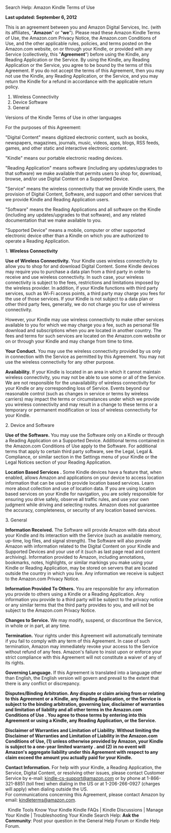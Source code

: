 Search Help: Amazon Kindle Terms of Use

**Last updated: September 6, 2012**

This is an agreement between you and Amazon Digital Services, Inc. (with its affiliates, "**Amazon**" or "**we**"). Please read these Amazon Kindle Terms of Use, the Amazon.com Privacy Notice, the Amazon.com Conditions of Use, and the other applicable rules, policies, and terms posted on the Amazon.com website, on or through your Kindle, or provided with any Service (collectively, this "**Agreement**") before using the Kindle, any Reading Application or the Service. By using the Kindle, any Reading Application or the Service, you agree to be bound by the terms of this Agreement. If you do not accept the terms of this Agreement, then you may not use the Kindle, any Reading Application, or the Service, and you may return the Kindle for a refund in accordance with the applicable return policy.  

1.  Wireless Connectivity
2.  Device Software
3.  General

Versions of the Kindle Terms of Use in other languages

For the purposes of this Agreement:

  
"Digital Content" means digitized electronic content, such as books, newspapers, magazines, journals, music, videos, apps, blogs, RSS feeds, games, and other static and interactive electronic content.

  
"Kindle" means our portable electronic reading devices.

  
"Reading Application" means software (including any updates/upgrades to that software) we make available that permits users to shop for, download, browse, and/or use Digital Content on a Supported Device.

  
"Service" means the wireless connectivity that we provide Kindle users, the provision of Digital Content, Software, and support and other services that we provide Kindle and Reading Application users.

  
"Software" means the Reading Applications and all software on the Kindle (including any updates/upgrades to that software), and any related documentation that we make available to you.

  
"Supported Device" means a mobile, computer or other supported electronic device other than a Kindle on which you are authorized to operate a Reading Application.

1\. **Wireless Connectivity**

**Use of Wireless Connectivity.** Your Kindle uses wireless connectivity to allow you to shop for and download Digital Content. Some Kindle devices may require you to purchase a data plan from a third party in order to receive and use wireless connectivity. In such case, your wireless connectivity is subject to the fees, restrictions and limitations imposed by the wireless provider. In addition, if your Kindle functions with third party services, such as Wi-Fi access points, a third party may charge you fees for the use of those services. If your Kindle is not subject to a data plan or other third party fees, generally, we do not charge you for use of wireless connectivity.

However, your Kindle may use wireless connectivity to make other services available to you for which we may charge you a fee, such as personal file download and subscriptions when you are located in another country. The fees and terms for such services are located on the Amazon.com website or on or through your Kindle and may change from time to time.  
  
**Your Conduct.** You may use the wireless connectivity provided by us only in connection with the Service as permitted by this Agreement. You may not use the wireless connectivity for any other purpose.  
  
**Availability.** If your Kindle is located in an area in which it cannot maintain wireless connectivity, you may not be able to use some or all of the Service. We are not responsible for the unavailability of wireless connectivity for your Kindle or any corresponding loss of Service. Events beyond our reasonable control (such as changes in service or terms by wireless carriers) may impact the terms or circumstances under which we provide you wireless connectivity and may result in a change to these terms or a temporary or permanent modification or loss of wireless connectivity for your Kindle.

2\. Device and Software

**Use of the Software.** You may use the Software only on a Kindle or through a Reading Application on a Supported Device. Additional terms contained in the Amazon.com Conditions of Use apply to the Software. For additional terms that apply to certain third party software, see the Legal, Legal &. Compliance, or similar section in the Settings menu of your Kindle or the Legal Notices section of your Reading Application.  
  
**Location Based Services** **.** Some Kindle devices have a feature that, when enabled, allows Amazon and applications on your device to access location information that can be used to provide location based services. Learn more about collection and use of location data. If you are using location based services on your Kindle for navigation, you are solely responsible for ensuring you drive safely, observe all traffic rules, and use your own judgment while driving and selecting routes. Amazon does not guarantee the accuracy, completeness, or security of any location based services.  

  
  

3\. General

**Information Received.** The Software will provide Amazon with data about your Kindle and its interaction with the Service (such as available memory, up-time, log files, and signal strength). The Software will also provide Amazon with information related to the Digital Content on your Kindle and Supported Devices and your use of it (such as last page read and content archiving). Information provided to Amazon, including annotations, bookmarks, notes, highlights, or similar markings you make using your Kindle or Reading Application, may be stored on servers that are located outside the country in which you live. Any information we receive is subject to the Amazon.com Privacy Notice.  
  
**Information Provided To Others.** You are responsible for any information you provide to others using a Kindle or a Reading Application. Any information you provide to a third party will be subject to the privacy notice or any similar terms that the third party provides to you, and will not be subject to the Amazon.com Privacy Notice.  
  
**Changes to Service.** We may modify, suspend, or discontinue the Service, in whole or in part, at any time.  
  
**Termination.** Your rights under this Agreement will automatically terminate if you fail to comply with any term of this Agreement. In case of such termination, Amazon may immediately revoke your access to the Service without refund of any fees. Amazon's failure to insist upon or enforce your strict compliance with this Agreement will not constitute a waiver of any of its rights.  
  
**Governing Language.** If this Agreement is translated into a language other than English, the English version will govern and prevail to the extent that there is any conflict or discrepancy.  
  
**Disputes/Binding Arbitration. Any dispute or claim arising from or relating to this Agreement or a Kindle, any Reading Application, or the Service is subject to the binding arbitration, governing law, disclaimer of warranties and limitation of liability and all other terms in the Amazon.com Conditions of Use** **. You agree to those terms by entering into this Agreement or using a Kindle, any Reading Application, or the Service.**  
  
**Disclaimer of Warranties and Limitation of Liability. Without limiting the Disclaimer of Warranties and Limitation of Liability in the Amazon.com Conditions of Use, (1) unless otherwise provided by Amazon, your Kindle is subject to a one-year limited warranty** **. and (2)** **in no event will Amazon's aggregate liability under this Agreement with respect to any claim exceed the amount you actually paid for your Kindle.**  

**Contact Information.** For help with your Kindle, a Reading Application, the Service, Digital Content, or resolving other issues, please contact Customer Service by e-mail: kindle-cs-support@amazon.com or by phone at 1-866-321-8851 (toll free) when dialing in the US or at 1-206-266-0927 (charges will apply) when dialing outside the US.  
For communications concerning this Agreement, please contact Amazon by email: kindleterms@amazon.com.

  Kindle Tools Know Your Kindle Kindle FAQs | Kindle Discussions | Manage Your Kindle | Troubleshooting Your Kindle Search Help: **Ask the Community**: Post your question in the General Help Forum or Kindle Help Forum.